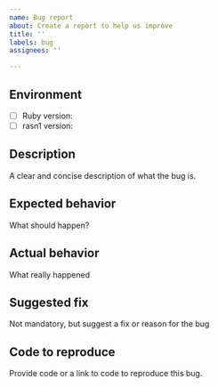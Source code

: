 ```yaml
---
name: Bug report
about: Create a report to help us improve
title: ''
labels: bug
assignees: ''

---
```


## Environment

* [ ] Ruby version:
* [ ] rasn1 version:

## Description
A clear and concise description of what the bug is.

## Expected behavior
What should happen?

## Actual behavior
What really happened

## Suggested fix
Not mandatory, but suggest a fix or reason for the bug

## Code to reproduce
Provide code or a link to code to reproduce this bug.
